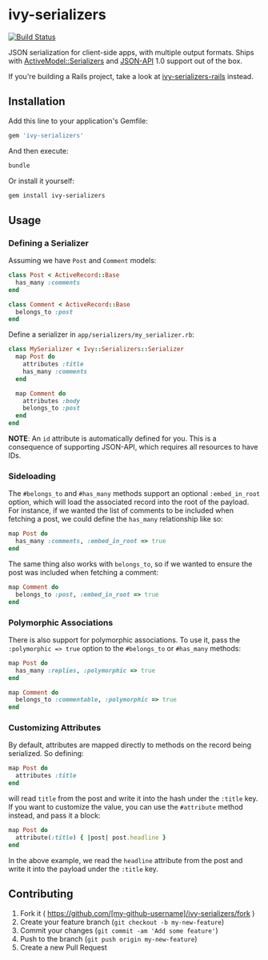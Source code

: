# ivy-serializers

[![Build Status](https://travis-ci.org/IvyApp/ivy-serializers.svg?branch=master)](https://travis-ci.org/IvyApp/ivy-serializers)

JSON serialization for client-side apps, with multiple output formats. Ships with [ActiveModel::Serializers](https://github.com/rails-api/active_model_serializers) and [JSON-API](http://jsonapi.org/) 1.0 support out of the box.

If you're building a Rails project, take a look at [ivy-serializers-rails](https://github.com/IvyApp/ivy-serializers-rails) instead.

## Installation

Add this line to your application's Gemfile:

```ruby
gem 'ivy-serializers'
```

And then execute:

```sh
bundle
```

Or install it yourself:

```sh
gem install ivy-serializers
```

## Usage

### Defining a Serializer

Assuming we have `Post` and `Comment` models:

```ruby
class Post < ActiveRecord::Base
  has_many :comments
end

class Comment < ActiveRecord::Base
  belongs_to :post
end
```

Define a serializer in `app/serializers/my_serializer.rb`:

```ruby
class MySerializer < Ivy::Serializers::Serializer
  map Post do
    attributes :title
    has_many :comments
  end

  map Comment do
    attributes :body
    belongs_to :post
  end
end
```

**NOTE**: An `id` attribute is automatically defined for you. This is a consequence of supporting JSON-API, which requires all resources to have IDs.

### Sideloading

The `#belongs_to` and `#has_many` methods support an optional `:embed_in_root` option, which will load the associated record into the root of the payload. For instance, if we wanted the list of comments to be included when fetching a post, we could define the `has_many` relationship like so:

```ruby
map Post do
  has_many :comments, :embed_in_root => true
end
```

The same thing also works with `belongs_to`, so if we wanted to ensure the post was included when fetching a comment:

```ruby
map Comment do
  belongs_to :post, :embed_in_root => true
end
```

### Polymorphic Associations

There is also support for polymorphic associations. To use it, pass the `:polymorphic => true` option to the `#belongs_to` or `#has_many` methods:

```ruby
map Post do
  has_many :replies, :polymorphic => true
end

map Comment do
  belongs_to :commentable, :polymorphic => true
end
```

### Customizing Attributes

By default, attributes are mapped directly to methods on the record being serialized. So defining:

```ruby
map Post do
  attributes :title
end
```

will read `title` from the post and write it into the hash under the `:title` key. If you want to customize the value, you can use the `#attribute` method instead, and pass it a block:

```ruby
map Post do
  attribute(:title) { |post| post.headline }
end
```

In the above example, we read the `headline` attribute from the post and write it into the payload under the `:title` key.

## Contributing

1. Fork it ( https://github.com/[my-github-username]/ivy-serializers/fork )
2. Create your feature branch (`git checkout -b my-new-feature`)
3. Commit your changes (`git commit -am 'Add some feature'`)
4. Push to the branch (`git push origin my-new-feature`)
5. Create a new Pull Request
